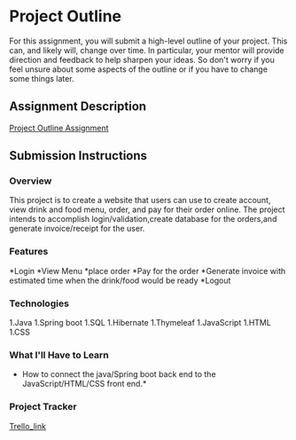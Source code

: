 # Project Outline
For this assignment, you will submit a high-level outline of your project. This can, and likely will, change over time. In particular, your mentor will provide direction and feedback to help sharpen your ideas. So don't worry if you feel unsure about some aspects of the outline or if you have to change some things later.

## Assignment Description
[Project Outline Assignment](https://education.launchcode.org/liftoff/modules/assignments/project-outline)

## Submission Instructions

### Overview
 This project is to create a website that users can use to create account, view drink and food menu, order, and pay for their order online. The project intends to accomplish login/validation,create database for the orders,and generate invoice/receipt for the user.
### Features
*Login
*View Menu
*place order
*Pay for the order
*Generate invoice with estimated time when the drink/food would be ready
*Logout
### Technologies
1.Java
1.Spring boot
1.SQL
1.Hibernate
1.Thymeleaf
1.JavaScript
1.HTML
1.CSS
### What I'll Have to Learn
* How to connect the java/Spring boot back end to the JavaScript/HTML/CSS front end.*
### Project Tracker
[Trello_link](https://trello.com/b/BUYWQ58A/liftoff-project-board)
